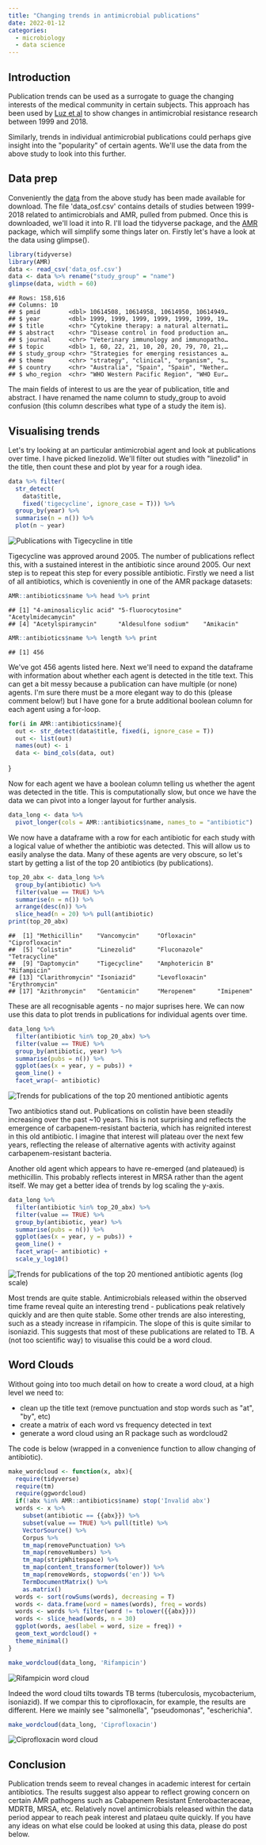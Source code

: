 ```yaml
---
title: "Changing trends in antimicrobial publications"
date: 2022-01-12
categories:
  - microbiology
  - data science
---
```


## Introduction 
Publication trends can be used as a surrogate to guage the changing interests of the medical community in certain subjects. This approach has been used by [Luz et al](https://www.biorxiv.org/content/10.1101/2021.03.01.433375v1) to show changes in antimicrobial resistance research between 1999 and 2018.

Similarly, trends in individual antimicrobial publications could perhaps give insight into the "popularity" of certain agents. We'll use the data from the above study to look into this further. 

## Data prep 
Conveniently the [data](https://osf.io/j3d65/) from the above study has been made available for download. The file 'data_osf.csv' contains details of studies between 1999-2018 related to antimicrobials and AMR, pulled from pubmed. Once this is downloaded, we'll load it into R. I'll load the tidyverse package, and the [AMR](https://msberends.github.io/AMR/) package, which will simplify some things later on. Firstly let's have a look at the data using glimpse(). 

```R
library(tidyverse)
library(AMR)
data <- read_csv('data_osf.csv')
data <- data %>% rename("study_group" = "name")
glimpse(data, width = 60)
```

```
## Rows: 158,616
## Columns: 10
## $ pmid        <dbl> 10614508, 10614958, 10614950, 10614949…
## $ year        <dbl> 1999, 1999, 1999, 1999, 1999, 1999, 19…
## $ title       <chr> "Cytokine therapy: a natural alternati…
## $ abstract    <chr> "Disease control in food production an…
## $ journal     <chr> "Veterinary immunology and immunopatho…
## $ topic       <dbl> 1, 60, 22, 21, 10, 20, 20, 79, 70, 21,…
## $ study_group <chr> "Strategies for emerging resistances a…
## $ theme       <chr> "strategy", "clinical", "organism", "s…
## $ country     <chr> "Australia", "Spain", "Spain", "Nether…
## $ who_region  <chr> "WHO Western Pacific Region", "WHO Eur…
```

The main fields of interest to us are the year of publication, title and abstract. I have renamed the name column to study_group to avoid confusion (this column describes what type of a study the item is). 

## Visualising trends
Let's try looking at an particular antimicrobial agent and look at publications over time. I have picked linezolid. We'll filter out studies with "linezolid" in the title, then count these and plot by year for a rough idea. 

```R
data %>% filter(
  str_detect(
    data$title, 
    fixed('tigecycline', ignore_case = T))) %>% 
  group_by(year) %>% 
  summarise(n = n()) %>% 
  plot(n ~ year)
```

![Publications with Tigecycline in title](images/antimicrobial-publications/1.png)

Tigecycline was approved around 2005. The number of publications reflect this, with a sustained interest in the antibiotic since around 2005. Our next step is to repeat this step for every possible antibiotic. Firstly we need a list of all antibiotics, which is coveniently in one of the AMR package datasets: 

```R
AMR::antibiotics$name %>% head %>% print
```

```
## [1] "4-aminosalicylic acid" "5-fluorocytosine"      "Acetylmidecamycin"    
## [4] "Acetylspiramycin"      "Aldesulfone sodium"    "Amikacin"
```

```R
AMR::antibiotics$name %>% length %>% print
```

```
## [1] 456
```

We've got 456 agents listed here. Next we'll need to expand the dataframe with information about whether each agent is detected in the title text. This can get a bit messy because a publication can have multiple (or none) agents. I'm sure there must be a more elegant way to do this (please comment below!) but I have gone for a brute additional boolean column for each agent using a for-loop. 

```R
for(i in AMR::antibiotics$name){
  out <- str_detect(data$title, fixed(i, ignore_case = T))
  out <- list(out)
  names(out) <- i
  data <- bind_cols(data, out)
```
}

Now for each agent we have a boolean column telling us whether the agent was detected in the title. This is computationally slow, but once we have the data we can pivot into a longer layout for further analysis. 

```R
data_long <- data %>%
  pivot_longer(cols = AMR::antibiotics$name, names_to = "antibiotic")
```

We now have a dataframe with a row for each antibiotic for each study with a logical value of whether the antibiotic was detected. This will allow us to easily analyse the data. Many of these agents are very obscure, so let's start by getting a list of the top 20 antibiotics (by publications). 

```R
top_20_abx <- data_long %>%
  group_by(antibiotic) %>%
  filter(value == TRUE) %>% 
  summarise(n = n()) %>% 
  arrange(desc(n)) %>% 
  slice_head(n = 20) %>% pull(antibiotic)
print(top_20_abx)
```

```
##  [1] "Methicillin"    "Vancomycin"     "Ofloxacin"      "Ciprofloxacin" 
##  [5] "Colistin"       "Linezolid"      "Fluconazole"    "Tetracycline"  
##  [9] "Daptomycin"     "Tigecycline"    "Amphotericin B" "Rifampicin"    
## [13] "Clarithromycin" "Isoniazid"      "Levofloxacin"   "Erythromycin"  
## [17] "Azithromycin"   "Gentamicin"     "Meropenem"      "Imipenem"
```

These are all recognisable agents - no major suprises here. We can now use this data to plot trends in publications for individual agents over time. 

```R
data_long %>% 
  filter(antibiotic %in% top_20_abx) %>% 
  filter(value == TRUE) %>% 
  group_by(antibiotic, year) %>% 
  summarise(pubs = n()) %>% 
  ggplot(aes(x = year, y = pubs)) +
  geom_line() +
  facet_wrap(~ antibiotic)
```

![Trends for publications of the top 20 mentioned antibiotic agents](images/antimicrobial-publications/2.png)

Two antibiotics stand out. Publications on colistin have been steadily increasing over the past ~10 years. This is not surprising and reflects the emergence of carbapenem-resistant bacteria, which has reignited interest in this old antibiotic. I imagine that interest will plateau over the next few years, reflecting the release of alternative agents with activity against carbapenem-resistant bacteria. 

Another old agent which appears to have re-emerged (and plateaued) is methicillin. This probably reflects interest in MRSA rather than the agent itself. We may get a better idea of trends by log scaling the y-axis. 

```R
data_long %>% 
  filter(antibiotic %in% top_20_abx) %>% 
  filter(value == TRUE) %>% 
  group_by(antibiotic, year) %>% 
  summarise(pubs = n()) %>% 
  ggplot(aes(x = year, y = pubs)) +
  geom_line() +
  facet_wrap(~ antibiotic) +
  scale_y_log10()
```

![Trends for publications of the top 20 mentioned antibiotic agents (log scale)](images/antimicrobial-publications/3.png)

Most trends are quite stable. Antimicrobials released within the observed time frame reveal quite an interesting trend - publications peak relatively quickly and are then quite stable. Some other trends are also interesting, such as a steady increase in rifampicin. The slope of this is quite similar to isoniazid. This suggests that most of these publications are related to TB. A (not too scientific way) to visualise this could be a word cloud. 

## Word Clouds 

Without going into too much detail on how to create a word cloud, at a high level we need to: 

* clean up the title text (remove punctuation and stop words such as "at", "by", etc)
* create a matrix of each word vs frequency detected in text
* generate a word cloud using an R package such as wordcloud2

The code is below (wrapped in a convenience function to allow changing of antibiotic). 

```R
make_wordcloud <- function(x, abx){
  require(tidyverse)
  require(tm)
  require(ggwordcloud)
  if(!abx %in% AMR::antibiotics$name) stop('Invalid abx')
  words <- x %>% 
    subset(antibiotic == {{abx}}) %>% 
    subset(value == TRUE) %>% pull(title) %>% 
    VectorSource() %>% 
    Corpus %>% 
    tm_map(removePunctuation) %>% 
    tm_map(removeNumbers) %>% 
    tm_map(stripWhitespace) %>% 
    tm_map(content_transformer(tolower)) %>% 
    tm_map(removeWords, stopwords('en')) %>% 
    TermDocumentMatrix() %>% 
    as.matrix()
  words <- sort(rowSums(words), decreasing = T)
  words <- data.frame(word = names(words), freq = words)
  words <- words %>% filter(word != tolower({{abx}}))
  words <- slice_head(words, n = 30)
  ggplot(words, aes(label = word, size = freq)) +
  geom_text_wordcloud() +
  theme_minimal()
}

make_wordcloud(data_long, 'Rifampicin')
```

![Rifampicin word cloud](images/antimicrobial-publications/4.png)

Indeed the word cloud tilts towards TB terms (tuberculosis, mycobacterium, isoniazid). If we compar this to ciprofloxacin, for example, the results are different. Here we mainly see "salmonella", "pseudomonas", "escherichia". 

```R
make_wordcloud(data_long, 'Ciprofloxacin')
```

![Ciprofloxacin word cloud](images/antimicrobial-publications/5.png)

## Conclusion

Publication trends seem to reveal changes in academic interest for certain antibiotics. The results suggest also appear to reflect growing concern on certain AMR pathogens such as Cabapenem Resistant Enterobacteraceae, MDRTB, MRSA, etc. Relatively novel antimicrobials released within the data period appear to reach peak interest and plataeu quite quickly. If you have any ideas on what else could be looked at using this data, please do post below. 
